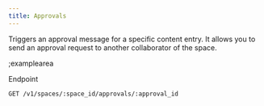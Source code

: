 ```yaml
---
title: Approvals
---
```


Triggers an approval message for a specific content entry. It allows you to send an approval request to another collaborator of the space.

;examplearea

Endpoint

```bash
GET /v1/spaces/:space_id/approvals/:approval_id
```


